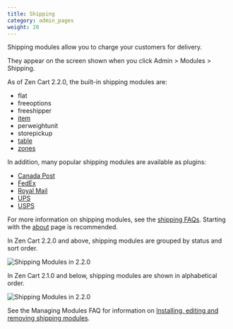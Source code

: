 ```yaml
---
title: Shipping
category: admin_pages
weight: 20
---
```


Shipping modules allow you to charge your customers for delivery. 

They appear on the screen shown when you click Admin > Modules > Shipping.

As of Zen Cart 2.2.0, the built-in shipping modules are: 

- flat 
- freeoptions 
- freeshipper 
- [item](/user/shipping/item/)
- perweightunit
- storepickup
- [table](/user/shipping/table/)
- [zones](/user/shipping/zones/)  

In addition, many popular shipping modules are available as plugins: 

- [Canada Post](https://www.zen-cart.com/downloads.php?do=file&id=4)
- [FedEx](/user/shipping/fedex)
- [Royal Mail](https://www.zen-cart.com/downloads.php?do=file&id=190)
- [UPS](/user/shipping/ups/)
- [USPS](/user/shipping/usps)

For more information on shipping modules, see the [shipping FAQs](/user/shipping/).  Starting with the [about](/user/shipping/shipping/) page is recommended. 

In Zen Cart 2.2.0 and above, shipping modules are grouped by status and sort order.

![Shipping Modules in 2.2.0](/images/shipping_modules_2.2.0.png)

In Zen Cart 2.1.0 and below, shipping modules are shown in alphabetical order.

![Shipping Modules in 2.2.0](/images/shipping_modules.png)

See the Managing Modules FAQ for information on [Installing, editing and removing shipping modules](/user/admin_pages/modules/management/).
